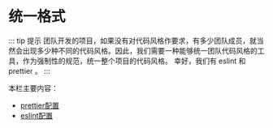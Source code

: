 # 统一格式

::: tip 提示
团队开发的项目，如果没有对代码风格作要求，有多少团队成员，就当然会出现多少种不同的代码风格。因此，我们需要一种能够统一团队代码风格的工具，作为强制性的规范，统一整个项目的代码风格。
幸好，我们有 eslint 和 prettier 。
:::

本栏主要内容：

- [prettier配置](./prettier.md)
- [eslint配置](./eslint.md)
